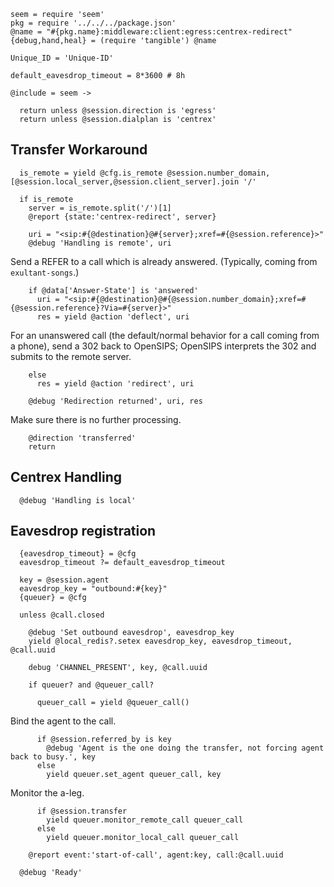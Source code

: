     seem = require 'seem'
    pkg = require '../../../package.json'
    @name = "#{pkg.name}:middleware:client:egress:centrex-redirect"
    {debug,hand,heal} = (require 'tangible') @name

    Unique_ID = 'Unique-ID'

    default_eavesdrop_timeout = 8*3600 # 8h

    @include = seem ->

      return unless @session.direction is 'egress'
      return unless @session.dialplan is 'centrex'

Transfer Workaround
-------------------

      is_remote = yield @cfg.is_remote @session.number_domain, [@session.local_server,@session.client_server].join '/'

      if is_remote
        server = is_remote.split('/')[1]
        @report {state:'centrex-redirect', server}

        uri = "<sip:#{@destination}@#{server};xref=#{@session.reference}>"
        @debug 'Handling is remote', uri

Send a REFER to a call which is already answered. (Typically, coming from `exultant-songs`.)

        if @data['Answer-State'] is 'answered'
          uri = "<sip:#{@destination}@#{@session.number_domain};xref=#{@session.reference}?Via=#{server}>"
          res = yield @action 'deflect', uri

For an unanswered call (the default/normal behavior for a call coming from a phone),
send a 302 back to OpenSIPS; OpenSIPS interprets the 302 and submits to the remote server.

        else
          res = yield @action 'redirect', uri

        @debug 'Redirection returned', uri, res

Make sure there is no further processing.

        @direction 'transferred'
        return

Centrex Handling
----------------

      @debug 'Handling is local'

Eavesdrop registration
----------------------

      {eavesdrop_timeout} = @cfg
      eavesdrop_timeout ?= default_eavesdrop_timeout

      key = @session.agent
      eavesdrop_key = "outbound:#{key}"
      {queuer} = @cfg

      unless @call.closed

        @debug 'Set outbound eavesdrop', eavesdrop_key
        yield @local_redis?.setex eavesdrop_key, eavesdrop_timeout, @call.uuid

        debug 'CHANNEL_PRESENT', key, @call.uuid

        if queuer? and @queuer_call?

          queuer_call = yield @queuer_call()

Bind the agent to the call.

          if @session.referred_by is key
            @debug 'Agent is the one doing the transfer, not forcing agent back to busy.', key
          else
            yield queuer.set_agent queuer_call, key

Monitor the a-leg.

          if @session.transfer
            yield queuer.monitor_remote_call queuer_call
          else
            yield queuer.monitor_local_call queuer_call

        @report event:'start-of-call', agent:key, call:@call.uuid

      @debug 'Ready'
